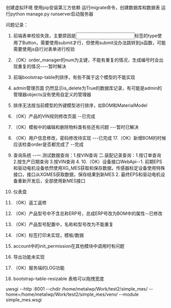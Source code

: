 创建虚拟环境
使用pip安装第三方依赖
运行migrate命令，创建数据库和数据表
运行python manage.py runserver启动服务器

问题记录：
1. 前端表单校验失效，主要原因是<Input>标签的type使用了Button，需要使用submit才行，但使用submit没办法跳转到js函数，可能需要使用js自行对表单进行校验
2. （OK）order_manager的num为主键，不能有重复的情况，生成编号时会出现重复的情况----暂时解决
3. 前端bootstrap-table列排序，有些不属于这个模型的不能实现
4. admin管理页面 仍然显示is_delete为True的数据库记录，有可能是admin的管理器objects没有使用自定义的管理器
5. 排序无法按当前模型的外键模型进行排序，如BOM和MaterialModel
6. （OK）产品的VIN规则修改页面 --已完成
7. （OK）模板中的编辑和删除物料类有些还有问题 ---暂时已解决
8. （OK）用户信息修改，密码修改待实现 ---已完成
17.（OK）新增BOM的时候应该检查order是否都完成了  --完成

9. 查询系统 --一.测试数据查询：1.按VIN查询 二.装配记录查询：1.按订单查询 2.按生产日期查询 3.按VIN查询 4.
10.（OK）设备接口WebApi--1. 前期EPS和驱动电机设备依然使用XG_MES获取和保存数据，传感器标定设备使用特殊接口，接口从XGMES获取数据，保存结果到新MES
                       2. 最终EPS和驱动电机设备重新开发后，全部使用新MES接口
11. 仪表盘
12. （OK）返工返修
13. （OK）产品型号中不含总称ERP号，总成ERP号改为BOM中的属性--已修改
14. （OK）产品型号配置中，名称和型号改为不能重复
15. （OK）标签打印未实现，模板/数据
16. account中的init_permission在其他模块中调用时有问题
17. 导出功能未实现
18. （OK）服务端的LOG功能
19. bootstrap-table-resizable 表格可以拖拽宽度



uwsgi --http :8001 --chdir /home/metalwp/Work/test2/simple_mes/ --home=/home/metalwp/Work/test2/simple_mes/venv/ --module simple_mes.wsgi
